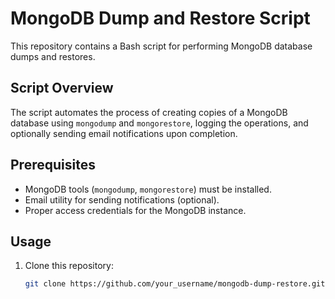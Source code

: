 # MongoDB Dump and Restore Script

This repository contains a Bash script for performing MongoDB database dumps and restores.

## Script Overview

The script automates the process of creating copies of a MongoDB database using `mongodump` and `mongorestore`, logging the operations, and optionally sending email notifications upon completion.

## Prerequisites

- MongoDB tools (`mongodump`, `mongorestore`) must be installed.
- Email utility for sending notifications (optional).
- Proper access credentials for the MongoDB instance.

## Usage

1. Clone this repository:

   ```bash
   git clone https://github.com/your_username/mongodb-dump-restore.git
